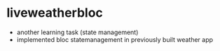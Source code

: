 # liveweatherbloc

- another learning task (state management)
- implemented bloc statemanagement in previously built weather app
